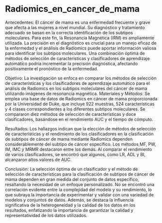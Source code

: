 # Radiomics_en_cancer_de_mama
Antecedentes: El cáncer de mama es una enfermedad frecuente y grave que afecta a las mujeres a nivel mundial. Su diagnóstico y tratamiento adecuado se basan en la correcta identificación de los subtipos moleculares. Para este fin, la Resonancia Magnética (IRM) es ampliamente utilizada. La precisión en el diagnóstico es crucial para un manejo eficaz de la enfermedad y el análisis de Radiomics puede aportar información valiosa para identificar los subtipos moleculares. Una combinación óptima de métodos de selección de características y clasificadores de aprendizaje automático podría incrementar la precisión diagnóstica, afectando positivamente el pronóstico de la enfermedad.

Objetivo: La investigación se enfoca en comparar los métodos de selección de características y los clasificadores de aprendizaje automático para el análisis de Radiomics en los subtipos moleculares del cáncer de mama utilizando imágenes de resonancia magnética.
Materiales y Métodos: Se emplea una base de datos de Radiomics en cáncer de mama proporcionada por la Universidad de Duke, que incluye 922 muestras, 524 características y 4 clases correspondientes a los diferentes subtipos moleculares. Se compararon diez métodos de selección de características y doce clasificadores, basándose en el rendimiento AUC y el tiempo de cómputo.

Resultados: Los hallazgos indican que la elección de métodos de selección de características y el rendimiento de los clasificadores en la clasificación de subtipos de cáncer de mama mediante Radiomics dependen considerablemente del subtipo de cáncer específico. Los métodos MF, PW, IM, IMC y MRMR destacaron entre los demás. Al comparar el rendimiento de varios clasificadores, se encontró que algunos, como LR, ADL y BI, alcanzaron altos valores de AUC.

Conclusión: La selección óptima de un clasificador y el método de selección de características para la clasificación de subtipos de cáncer de mama dependen en gran medida del conjunto de datos específico, resaltando la necesidad de un enfoque personalizado. No se encontró una correlación evidente entre la complejidad del modelo y su rendimiento, lo que subraya la importancia de experimentar y validar con una variedad de modelos y conjuntos de datos. Además, se destaca la influencia significativa de la heterogeneidad y la calidad de los datos en los resultados, enfatizando la importancia de garantizar la calidad y representatividad de los datos utilizados.
